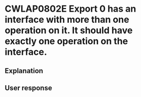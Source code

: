 # CWLAP0802E Export 0 has an interface with more than one operation on it. It should have exactly one operation on the interface.

## Explanation

## User response